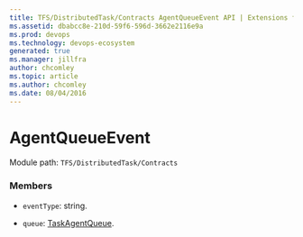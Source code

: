 ```yaml
---
title: TFS/DistributedTask/Contracts AgentQueueEvent API | Extensions for Azure DevOps Services
ms.assetid: dbabcc8e-210d-59f6-596d-3662e2116e9a
ms.prod: devops
ms.technology: devops-ecosystem
generated: true
ms.manager: jillfra
author: chcomley
ms.topic: article
ms.author: chcomley
ms.date: 08/04/2016
---
```


# AgentQueueEvent

Module path: `TFS/DistributedTask/Contracts`


### Members

* `eventType`: string. 

* `queue`: [TaskAgentQueue](../../../TFS/DistributedTask/Contracts/TaskAgentQueue.md). 

